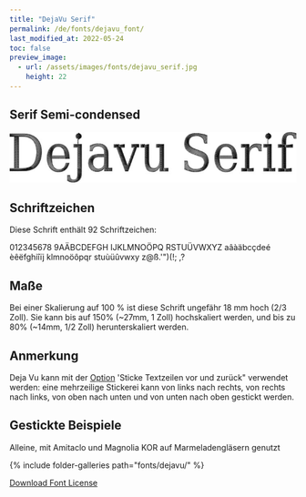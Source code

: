 ```yaml
---
title: "DejaVu Serif"
permalink: /de/fonts/dejavu_font/
last_modified_at: 2022-05-24
toc: false
preview_image:
  - url: /assets/images/fonts/dejavu_serif.jpg
    height: 22
---
```

## Serif Semi-condensed

![Deja Vue Serif Semi-condensed](/assets/images/fonts/dejavu_serif.jpg)

## Schriftzeichen

Diese Schrift enthält 92 Schriftzeichen:

	
012345678
9AÄBCDEFGH
IJKLMNOÖPQ
RSTUÜVWXYZ
aâàäbcçdeé
èêëfghiîïj
klmnoöôpqr
stuùüûvwxy
z@ß.'")(!;
,?

## Maße

Bei einer Skalierung auf 100 % ist diese Schrift ungefähr 18 mm hoch (2/3 Zoll).
Sie kann bis auf 150% (~27mm, 1 Zoll) hochskaliert werden, und bis zu 80% (~14mm, 1/2 Zoll) herunterskaliert werden.


 
## Anmerkung

Deja Vu kann mit der [Option](https://inkstitch.org/de/docs/lettering/#optionen) 'Sticke Textzeilen vor und zurück" verwendet werden: eine mehrzeilige Stickerei kann von links nach rechts, von rechts nach links, von oben nach unten und von unten nach oben gestickt werden.

## Gestickte Beispiele

Alleine, mit Amitaclo und Magnolia KOR auf Marmeladengläsern genutzt

{% include folder-galleries path="fonts/dejavu/" %}


[Download Font License](https://github.com/inkstitch/inkstitch/tree/main/fonts/dejavufont/LICENSE)
